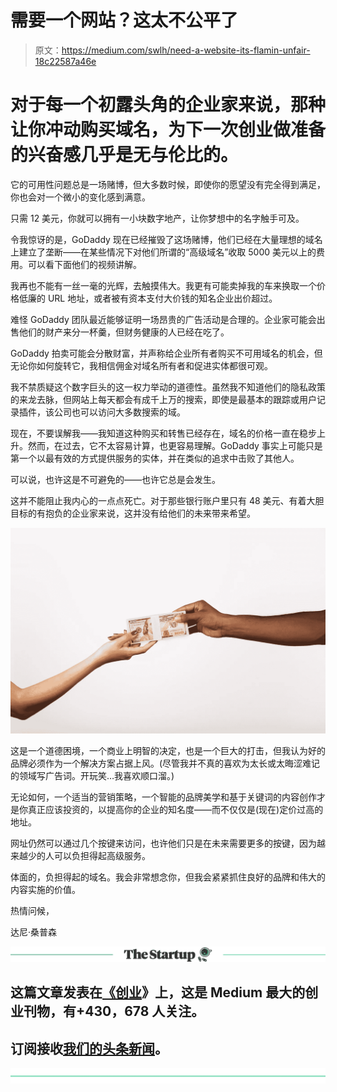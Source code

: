 # 需要一个网站？这太不公平了

> 原文：<https://medium.com/swlh/need-a-website-its-flamin-unfair-18c22587a46e>

# 对于每一个初露头角的企业家来说，那种让你冲动购买域名，为下一次创业做准备的兴奋感几乎是无与伦比的。

它的可用性问题总是一场赌博，但大多数时候，即使你的愿望没有完全得到满足，你也会对一个微小的变化感到满意。

只需 12 美元，你就可以拥有一小块数字地产，让你梦想中的名字触手可及。

令我惊讶的是，GoDaddy 现在已经摧毁了这场赌博，他们已经在大量理想的域名上建立了垄断——在某些情况下对他们所谓的“高级域名”收取 5000 美元以上的费用。可以看下面他们的视频讲解。

我再也不能有一丝一毫的光辉，去触摸伟大。我更有可能卖掉我的车来换取一个价格低廉的 URL 地址，或者被有资本支付大价钱的知名企业出价超过。

难怪 GoDaddy 团队最近能够证明一场昂贵的广告活动是合理的。企业家可能会出售他们的财产来分一杯羹，但财务健康的人已经在吃了。

GoDaddy 拍卖可能会分散财富，并声称给企业所有者购买不可用域名的机会，但无论你如何旋转它，我相信佣金对域名所有者和促进实体都很可观。

我不禁质疑这个数字巨头的这一权力举动的道德性。虽然我不知道他们的隐私政策的来龙去脉，但网站上每天都会有成千上万的搜索，即使是最基本的跟踪或用户记录插件，该公司也可以访问大多数搜索的域。

现在，不要误解我——我知道这种购买和转售已经存在，域名的价格一直在稳步上升。然而，在过去，它不太容易计算，也更容易理解。GoDaddy 事实上可能只是第一个以最有效的方式提供服务的实体，并在类似的追求中击败了其他人。

可以说，也许这是不可避免的——也许它总是会发生。

这并不能阻止我内心的一点点死亡。对于那些银行账户里只有 48 美元、有着大胆目标的有抱负的企业家来说，这并没有给他们的未来带来希望。

![](img/baaac142b6d5204dcb00d6b5b876652d.png)

这是一个道德困境，一个商业上明智的决定，也是一个巨大的打击，但我认为好的品牌必须作为一个解决方案占据上风。(尽管我并不真的喜欢为太长或太晦涩难记的领域写广告词。开玩笑…我喜欢顺口溜。)

无论如何，一个适当的营销策略，一个智能的品牌美学和基于关键词的内容创作才是你真正应该投资的，以提高你的企业的知名度——而不仅仅是(现在)定价过高的地址。

网址仍然可以通过几个按键来访问，也许他们只是在未来需要更多的按键，因为越来越少的人可以负担得起高级服务。

体面的，负担得起的域名。我会非常想念你，但我会紧紧抓住良好的品牌和伟大的内容实施的价值。

热情问候，

达尼·桑普森

[![](img/308a8d84fb9b2fab43d66c117fcc4bb4.png)](https://medium.com/swlh)

## 这篇文章发表在[《创业](https://medium.com/swlh)》上，这是 Medium 最大的创业刊物，有+430，678 人关注。

## 订阅接收[我们的头条新闻](https://growthsupply.com/the-startup-newsletter/)。

[![](img/b0164736ea17a63403e660de5dedf91a.png)](https://medium.com/swlh)